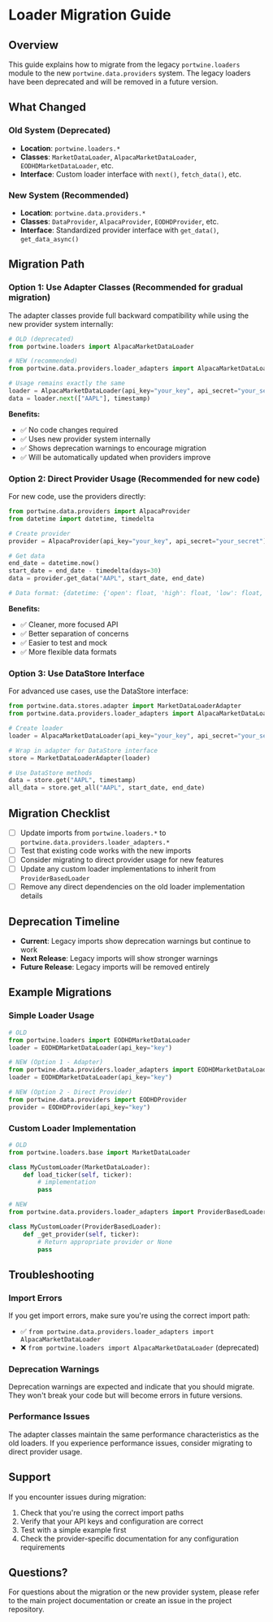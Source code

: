 # Loader Migration Guide

## Overview

This guide explains how to migrate from the legacy `portwine.loaders` module to the new `portwine.data.providers` system. The legacy loaders have been deprecated and will be removed in a future version.

## What Changed

### Old System (Deprecated)
- **Location**: `portwine.loaders.*`
- **Classes**: `MarketDataLoader`, `AlpacaMarketDataLoader`, `EODHDMarketDataLoader`, etc.
- **Interface**: Custom loader interface with `next()`, `fetch_data()`, etc.

### New System (Recommended)
- **Location**: `portwine.data.providers.*`
- **Classes**: `DataProvider`, `AlpacaProvider`, `EODHDProvider`, etc.
- **Interface**: Standardized provider interface with `get_data()`, `get_data_async()`

## Migration Path

### Option 1: Use Adapter Classes (Recommended for gradual migration)

The adapter classes provide full backward compatibility while using the new provider system internally:

```python
# OLD (deprecated)
from portwine.loaders import AlpacaMarketDataLoader

# NEW (recommended)
from portwine.data.providers.loader_adapters import AlpacaMarketDataLoader

# Usage remains exactly the same
loader = AlpacaMarketDataLoader(api_key="your_key", api_secret="your_secret")
data = loader.next(["AAPL"], timestamp)
```

**Benefits:**
- ✅ No code changes required
- ✅ Uses new provider system internally
- ✅ Shows deprecation warnings to encourage migration
- ✅ Will be automatically updated when providers improve

### Option 2: Direct Provider Usage (Recommended for new code)

For new code, use the providers directly:

```python
from portwine.data.providers import AlpacaProvider
from datetime import datetime, timedelta

# Create provider
provider = AlpacaProvider(api_key="your_key", api_secret="your_secret")

# Get data
end_date = datetime.now()
start_date = end_date - timedelta(days=30)
data = provider.get_data("AAPL", start_date, end_date)

# Data format: {datetime: {'open': float, 'high': float, 'low': float, 'close': float, 'volume': float}}
```

**Benefits:**
- ✅ Cleaner, more focused API
- ✅ Better separation of concerns
- ✅ Easier to test and mock
- ✅ More flexible data formats

### Option 3: Use DataStore Interface

For advanced use cases, use the DataStore interface:

```python
from portwine.data.stores.adapter import MarketDataLoaderAdapter
from portwine.data.providers.loader_adapters import AlpacaMarketDataLoader

# Create loader
loader = AlpacaMarketDataLoader(api_key="your_key", api_secret="your_secret")

# Wrap in adapter for DataStore interface
store = MarketDataLoaderAdapter(loader)

# Use DataStore methods
data = store.get("AAPL", timestamp)
all_data = store.get_all("AAPL", start_date, end_date)
```

## Migration Checklist

- [ ] Update imports from `portwine.loaders.*` to `portwine.data.providers.loader_adapters.*`
- [ ] Test that existing code works with the new imports
- [ ] Consider migrating to direct provider usage for new features
- [ ] Update any custom loader implementations to inherit from `ProviderBasedLoader`
- [ ] Remove any direct dependencies on the old loader implementation details

## Deprecation Timeline

- **Current**: Legacy imports show deprecation warnings but continue to work
- **Next Release**: Legacy imports will show stronger warnings
- **Future Release**: Legacy imports will be removed entirely

## Example Migrations

### Simple Loader Usage

```python
# OLD
from portwine.loaders import EODHDMarketDataLoader
loader = EODHDMarketDataLoader(api_key="key")

# NEW (Option 1 - Adapter)
from portwine.data.providers.loader_adapters import EODHDMarketDataLoader
loader = EODHDMarketDataLoader(api_key="key")

# NEW (Option 2 - Direct Provider)
from portwine.data.providers import EODHDProvider
provider = EODHDProvider(api_key="key")
```

### Custom Loader Implementation

```python
# OLD
from portwine.loaders.base import MarketDataLoader

class MyCustomLoader(MarketDataLoader):
    def load_ticker(self, ticker):
        # implementation
        pass

# NEW
from portwine.data.providers.loader_adapters import ProviderBasedLoader

class MyCustomLoader(ProviderBasedLoader):
    def _get_provider(self, ticker):
        # Return appropriate provider or None
        pass
```

## Troubleshooting

### Import Errors
If you get import errors, make sure you're using the correct import path:
- ✅ `from portwine.data.providers.loader_adapters import AlpacaMarketDataLoader`
- ❌ `from portwine.loaders import AlpacaMarketDataLoader` (deprecated)

### Deprecation Warnings
Deprecation warnings are expected and indicate that you should migrate. They won't break your code but will become errors in future versions.

### Performance Issues
The adapter classes maintain the same performance characteristics as the old loaders. If you experience performance issues, consider migrating to direct provider usage.

## Support

If you encounter issues during migration:
1. Check that you're using the correct import paths
2. Verify that your API keys and configuration are correct
3. Test with a simple example first
4. Check the provider-specific documentation for any configuration requirements

## Questions?

For questions about the migration or the new provider system, please refer to the main project documentation or create an issue in the project repository.
